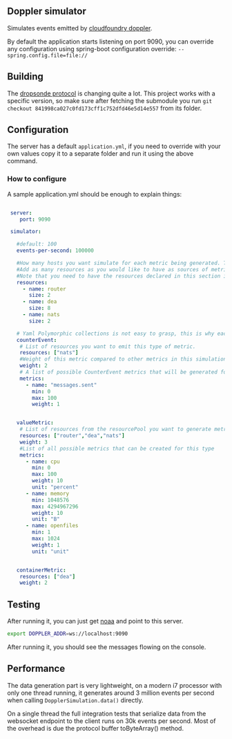 ## Doppler simulator

Simulates events emitted by [cloudfoundry doppler](http://www.github.com/loggregator).

By default the application starts listening on port 9090, you can override any configuration using spring-boot configuration override: `--spring.config.file=file://`

## Building

The [dropsonde protocol](https://github.com/cloudfoundry/dropsonde-protocol) is changing quite a lot. This project works with a specific version, so make sure after fetching the submodule
you run `git checkout 841998ca027c0fd173cff1c752dfd46e5d14e557` from its folder.


## Configuration

The server has a default `application.yml`, if you need to override with your own values copy it to a separate folder and run it using the above command.

### How to configure

A sample application.yml should be enough to explain things:

```yaml

 server:
    port: 9090

 simulator:

   #default: 100
   events-per-second: 100000

   #How many hosts you want simulate for each metric being generated. This will map to the Envelope index and ip (each resource gets an unique IP from the simulator)
   #Add as many resources as you would like to have as sources of metrics
   #Note that you need to have the resources declared in this section if you want to use them on metrics declaration bellow
   resources:
     - name: router
       size: 2
     - name: dea
       size: 8
     - name: nats
       size: 2

   # Yaml Polymorphic collections is not easy to grasp, this is why each metric is represented as a high level entity
   counterEvent:
    # List of resources you want to emit this type of metric.
    resources: ["nats"]
    #Weight of this metric compared to other metrics in this simulation
    weight: 2
    # A list of possible CounterEvent metrics that will be generated for each time simulation.data() is called
    metrics:
      - name: "messages.sent"
        min: 0
        max: 100
        weight: 1


   valueMetric:
    # List of resources from the resourcePool you want to generate metrics from
    resources: ["router","dea","nats"]
    weight: 3
    #List of all possible metrics that can be created for this type
    metrics:
      - name: cpu
        min: 0
        max: 100
        weight: 10
        unit: "percent"
      - name: memory
        min: 1048576
        max: 4294967296
        weight: 10
        unit: "B"
      - name: openfiles
        min: 1
        max: 1024
        weight: 1
        unit: "unit"


   containerMetric:
    resources: ["dea"]
    weight: 2

```

## Testing

After running it, you can just get [noaa](https://github.com/cloudfoundry/noaa) and point to this server. 

```bash
export DOPPLER_ADDR=ws://localhost:9090 
```

After running it, you should see the messages flowing on the console.

## Performance

The data generation part is very lightweight, on a modern i7 processor with only one thread running, it generates around 3 million events per second
when calling `DopplerSimulation.data()` directly.

On a single thread the full integration tests that serialize data from the websocket endpoint to the client runs on 30k events per second. Most of 
the overhead is due the protocol buffer toByteArray() method.
